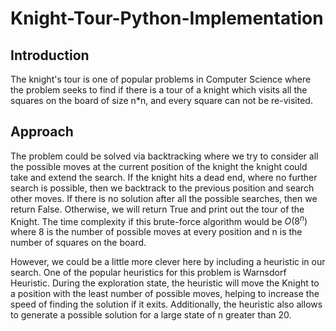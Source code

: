 # Knight-Tour-Python-Implementation

## Introduction
The knight's tour is one of popular problems in Computer Science where the problem seeks to find if there is a tour of a knight which visits all the squares on the board of size n*n, and every square can not be re-visited.

## Approach
The problem could be solved via backtracking where we try to consider all the possible moves at the current position of the knight the knight could take and extend the search. If the knight hits a dead end, where no further search is possible, then we backtrack to the previous position and search other moves. If there is no solution after all the possible searches, then we return False. Otherwise, we will return True and print out the tour of the Knight. The time complexity if this brute-force algorithm would be $O(8^n)$ where 8 is the number of possible moves at every position and n is the number of squares on the board.

However, we could be a little more clever here by including a heuristic in our search. One of the popular heuristics for this problem is Warnsdorf Heuristic. During the exploration state, the heuristic will move the Knight to a position with the least number of possible moves, helping to increase the speed of finding the solution if it exits. Additionally, the heuristic also allows to generate a possible solution for a large state of n greater than 20.






